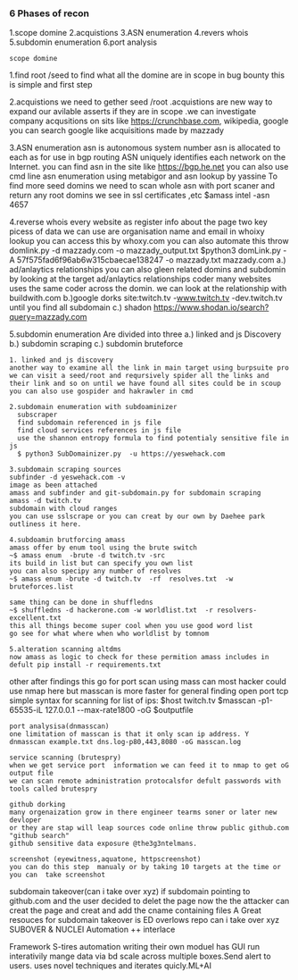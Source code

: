 ### 6 Phases of recon
1.scope domine
2.acquistions
3.ASN enumeration
4.revers whois
5.subdomin enumeration
6.port analysis

	scope domine
1.find root /seed
	to find what all the domine are in scope in bug bounty
	this is simple and first step
	
2.acquistions
	we need to gether seed /root .acquistions are new way to expand our avilable asserts if they are in scope .we can investigate company acqusitions on sits like https://crunchbase.com,
	wikipedia, google you can search google like acquisitions made by mazzady
	
3.ASN enumeration
	asn is autonomous system number asn is allocated to each as for use in bgp routing
	 ASN uniquely identifies each network on the Internet.
	 you can find asn in the site like https://bgp.he.net you can also use cmd line asn enumeration 
	 using metabigor and asn lookup by yassine 
	 To find more seed domins we need to scan whole asn with port scaner and return any root domins we see in ssl certificates ,etc
	 $amass intel -asn 4657
	
4.reverse whois
	every website as register info about the page two key picess of data we can use are organisation name and email in whoixy lookup
	you can access this by whoxy.com
	you can also automate this throw domlink.py -d mazzady.com -o mazzady_output.txt
	$python3 domLink.py  -A 57f575fad6f96ab6w315cbaecae138247 -o mazzady.txt mazzady.com
	a.) ad/anlaytics relationships
		you can also gleen related domins and subdomin by looking at the target ad/anlaytics relationships coder many websites uses the same coder across the domin. we can look at the relationship with buildwith.com
	b.)google dorks
		site:twitch.tv -www.twitch.tv -dev.twitch.tv until you find all subdomain
	c.) shadon
		https://www.shodan.io/search?query=mazzady.com
	
5.subdomin enumeration
	Are divided into three 
	a.) linked and js Discovery 
	b.) subdomin scraping 
	c.) subdomin bruteforce
	
	1. linked and js discovery
	another way to examine all the link in main target using burpsuite pro
	we can visit a seed/root and reqursively spider all the links and their link and so on until we have found all sites could be in scoup 
	you can also use gospider and hakrawler in cmd
	
	2.subdomain enumeration with subdoaminizer
	  subscraper
	  find subdomain referenced in js file 
	  find cloud services references in js file 
	  use the shannon entropy formula to find potentialy sensitive file in js
	  $ python3 SubDomainizer.py  -u https://yeswehack.com
	
	3.subdomain scraping sources 
	subfinder -d yeswehack.com -v
	image as been attached 
	amass and subfinder and git-subdomain.py for subdomain scraping	
	amass -d twitch.tv
	subdomain with cloud ranges
	you can use sslscrape or you can creat by our own by Daehee park outliness it here.

	4.subdoamin brutforcing amass
	amass offer by enum tool using the brute switch
	~$ amass enum  -brute -d twitch.tv -src
	its build in list but can specify you own list
	you can also specipy any number of resolves 
	~$ amass enum -brute -d twitch.tv  -rf  resolves.txt  -w bruteforces.list

	same thing can be done in shuffledns
	~$ shuffledns -d hackerone.com -w worldlist.txt  -r resolvers-excellent.txt
	this all things become super cool when you use good word list 
	go see for what where when who worldlist by tomnom

	5.alteration scanning altdms
	now amass as logic to check for these permition amass includes in defult pip install -r requirements.txt

other 
	after findings this go for port scan using mass can 
	most hacker could use nmap  here but masscan is more faster for general finding open port tcp 
	simple syntax  for scanning for list of ips:
	$host twitch.tv
	$masscan -p1-65535-iL 127.0.0.1 --max-rate1800 -oG $outputfile 

	port analysisa(dnmasscan)
	one limitation of masscan is that it only scan ip address. Y
	dnmasscan example.txt dns.log-p80,443,8080 -oG masscan.log

	service scanning (brutespry)
	when we get service port  information we can feed it to nmap to get oG output file 
	we can scan remote administration protocalsfor defult passwords with tools called brutespry

	github dorking
	many orgenaization grow in there engineer tearms soner or later new devloper
	or they are stap will leap sources code online throw public github.com
	"github search" 
	github sensitive data exposure @the3g3ntelmans.

	screenshot (eyewitness,aquatone, httpscreenshot)
	you can do this step  manualy or by taking 10 targets at the time or you can  take screenshot 

subdomain takeover(can i take over xyz)
	if subdomain pointing to github.com and the user decided to delet the page now the the attacker can creat the page and creat and  add the cname containing files 
	A Great resouces for subdomain takeover is ED 	overlows repo can i take over xyz
	SUBOVER & NUCLEI
Automation ++ 
	interlace

Framework 
S-tires automation writing their own moduel has GUI run interativily mange data via bd scale across multiple boxes.Send alert to users. uses novel techniques and iterates quicly.ML+AI
